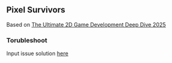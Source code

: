 ## Pixel Survivors
Based on [The Ultimate 2D Game Development Deep Dive 2025](https://www.youtube.com/watch?v=cNccvVoymb0&t=207s&ab_channel=Frankslaboratory)


### Torubleshoot

Input issue solution [here](https://stackoverflow.com/questions/65027247/unity-conflict-between-new-inputsystem-and-old-eventsystem)
